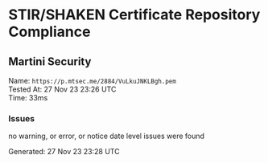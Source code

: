 # STIR/SHAKEN Certificate Repository Compliance

## Martini Security

Name: `https://p.mtsec.me/2884/VuLkuJNKLBgh.pem`\
Tested At: 27 Nov 23 23:26 UTC\
Time: 33ms

### Issues

no warning, or error, or notice date level issues were found

Generated: 27 Nov 23 23:28 UTC